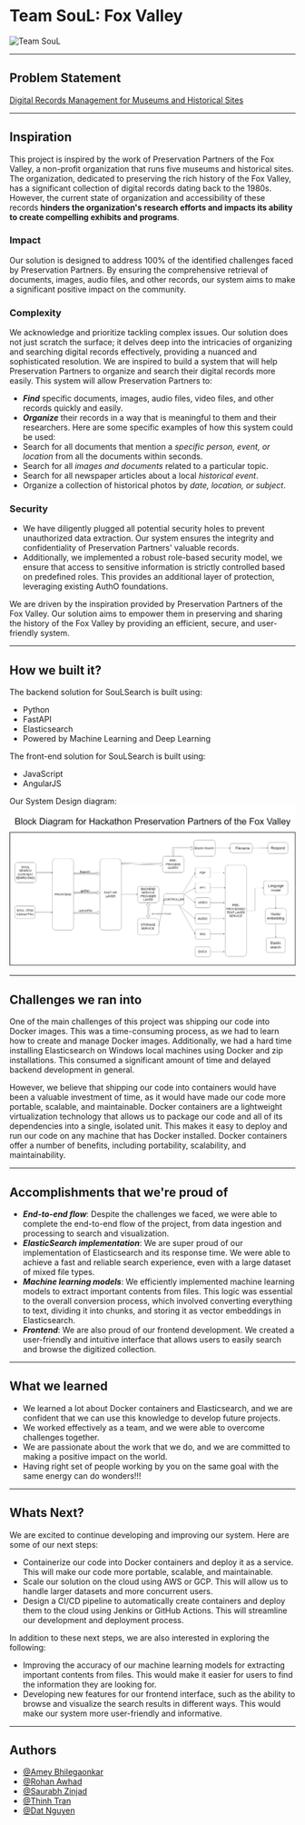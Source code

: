 # Team SouL: Fox Valley

![Team SouL](data/SouL.png)

<hr>

## Problem Statement
[Digital Records Management for Museums and Historical Sites](https://docs.google.com/document/d/1kqOwkuZZAIePUPsvH6YkLQbFQpEA14E9JVRkMjyZ-Wg/edit#heading=h.crtjgri39oee)

<hr>

## Inspiration

This project is inspired by the work of Preservation Partners of the Fox Valley, a non-profit organization that runs five museums and historical sites. The organization, dedicated to preserving the rich history of the Fox Valley, has a significant collection of digital records dating back to the 1980s. However, the current state of organization and accessibility of these records **hinders the organization's research efforts and impacts its ability to create compelling exhibits and programs**.
### Impact
Our solution is designed to address 100% of the identified challenges faced by Preservation Partners. By ensuring the comprehensive retrieval of documents, images, audio files, and other records, our system aims to make a significant positive impact on the community.
### Complexity
We acknowledge and prioritize tackling complex issues. Our solution does not just scratch the surface; it delves deep into the intricacies of organizing and searching digital records effectively, providing a nuanced and sophisticated resolution.
We are inspired to build a system that will help Preservation Partners to organize and search their digital records more easily. This system will allow Preservation Partners to:
* ***Find*** specific documents, images, audio files, video files, and other records quickly and easily.
* ***Organize*** their records in a way that is meaningful to them and their researchers.
Here are some specific examples of how this system could be used:
* Search for all documents that mention a *specific person, event, or location* from all the documents within seconds.
* Search for all *images and documents* related to a particular topic.
* Search for all newspaper articles about a local *historical event*.
* Organize a collection of historical photos by *date, location, or subject*.
### Security
- We have diligently plugged all potential security holes to prevent unauthorized data extraction. Our system ensures the integrity and confidentiality of Preservation Partners' valuable records.
- Additionally, we implemented a robust role-based security model, we ensure that access to sensitive information is strictly controlled based on predefined roles. This provides an additional layer of protection, leveraging existing AuthO foundations.

We are driven by the inspiration provided by Preservation Partners of the Fox Valley. Our solution aims to empower them in preserving and sharing the history of the Fox Valley by providing an efficient, secure, and user-friendly system.

<hr>

## How we built it?
The backend solution for SouLSearch is built using:
* Python
* FastAPI
* Elasticsearch
* Powered by Machine Learning and Deep Learning

The front-end solution for SouLSearch is built using:
* JavaScript
* AngularJS

Our System Design diagram:
![Block Diagram](data/block.png)

<hr>

## Challenges we ran into
One of the main challenges of this project was shipping our code into Docker images. This was a time-consuming process, as we had to learn how to create and manage Docker images. Additionally, we had a hard time installing Elasticsearch on Windows local machines using Docker and zip installations. This consumed a significant amount of time and delayed backend development in general.

However, we believe that shipping our code into containers would have been a valuable investment of time, as it would have made our code more portable, scalable, and maintainable. Docker containers are a lightweight virtualization technology that allows us to package our code and all of its dependencies into a single, isolated unit. This makes it easy to deploy and run our code on any machine that has Docker installed. Docker containers offer a number of benefits, including portability, scalability, and maintainability.

<hr>

## Accomplishments that we're proud of
* ***End-to-end flow***: Despite the challenges we faced, we were able to complete the end-to-end flow of the project, from data ingestion and processing to search and visualization.
* ***ElasticSearch implementation***: We are super proud of our implementation of Elasticsearch and its response time. We were able to achieve a fast and reliable search experience, even with a large dataset of mixed file types.
* ***Machine learning models***: We efficiently implemented machine learning models to extract important contents from files. This logic was essential to the overall conversion process, which involved converting everything to text, dividing it into chunks, and storing it as vector embeddings in Elasticsearch.
* ***Frontend***: We are also proud of our frontend development. We created a user-friendly and intuitive interface that allows users to easily search and browse the digitized collection.

<hr>

## What we learned
* We learned a lot about Docker containers and Elasticsearch, and we are confident that we can use this knowledge to develop future projects.
* We worked effectively as a team, and we were able to overcome challenges together.
* We are passionate about the work that we do, and we are committed to making a positive impact on the world.
* Having right set of people working by you on the same goal with the same energy can do wonders!!!

<hr>

## Whats Next?
We are excited to continue developing and improving our system. Here are some of our next steps:

* Containerize our code into Docker containers and deploy it as a service. This will make our code more portable, scalable, and maintainable.
* Scale our solution on the cloud using AWS or GCP. This will allow us to handle larger datasets and more concurrent users.
* Design a CI/CD pipeline to automatically create containers and deploy them to the cloud using Jenkins or GitHub Actions. This will streamline our development and deployment process.

In addition to these next steps, we are also interested in exploring the following:

* Improving the accuracy of our machine learning models for extracting important contents from files. This would make it easier for users to find the information they are looking for.
* Developing new features for our frontend interface, such as the ability to browse and visualize the search results in different ways. This would make our system more user-friendly and informative.

<hr>

## Authors

- [@Amey Bhilegaonkar](https://www.linkedin.com/in/amey-bhilegaonkar/)
- [@Rohan Awhad](https://www.linkedin.com/in/rohanawhad/)
- [@Saurabh Zinjad](https://www.linkedin.com/in/saurabhzinjad/)
- [@Thinh Tran](https://www.linkedin.com/in/cong-thinh-tran/)
- [@Dat Nguyen](https://www.linkedin.com/in/dat-nguyen-6b26ab266/)

